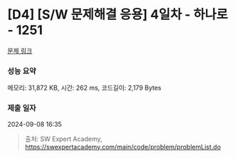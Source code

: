 # [D4] [S/W 문제해결 응용] 4일차 - 하나로 - 1251 

[문제 링크](https://swexpertacademy.com/main/code/problem/problemDetail.do?contestProbId=AV15StKqAQkCFAYD) 

### 성능 요약

메모리: 31,872 KB, 시간: 262 ms, 코드길이: 2,179 Bytes

### 제출 일자

2024-09-08 16:35



> 출처: SW Expert Academy, https://swexpertacademy.com/main/code/problem/problemList.do